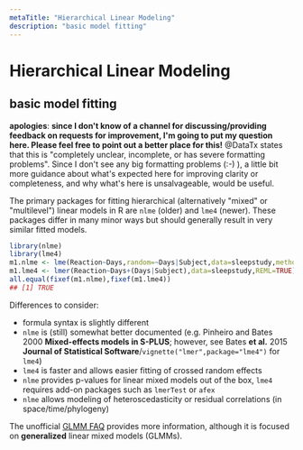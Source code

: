 ```yaml
---
metaTitle: "Hierarchical Linear Modeling"
description: "basic model fitting"
---
```


# Hierarchical Linear Modeling



## basic model fitting


**apologies**: **since I don't know of a channel for discussing/providing feedback on requests for improvement, I'm going to put my question here. Please feel free to point out a better place for this!** @DataTx states that this is "completely unclear, incomplete, or has severe formatting problems".  Since I don't see any big formatting problems (:-) ), a little bit more guidance about what's expected here for improving clarity or completeness, and why what's here is unsalvageable, would be useful.

The primary packages for fitting hierarchical (alternatively "mixed" or "multilevel") linear models in R are `nlme` (older) and `lme4` (newer). These packages differ in many minor ways but should generally result in very similar fitted models.

```r
library(nlme)
library(lme4)
m1.nlme <- lme(Reaction~Days,random=~Days|Subject,data=sleepstudy,method="REML")
m1.lme4 <- lmer(Reaction~Days+(Days|Subject),data=sleepstudy,REML=TRUE)
all.equal(fixef(m1.nlme),fixef(m1.lme4))
## [1] TRUE

```

Differences to consider:

- formula syntax is slightly different
- `nlme` is (still) somewhat better documented (e.g. Pinheiro and Bates 2000 **Mixed-effects models in S-PLUS**; however, see Bates **et al.** 2015 **Journal of Statistical Software**/`vignette("lmer",package="lme4")` for `lme4`)
- `lme4` is faster and allows easier fitting of crossed random effects
- `nlme` provides p-values for linear mixed models out of the box, `lme4` requires add-on packages such as `lmerTest` or `afex`
- `nlme` allows modeling of heteroscedasticity or residual correlations (in space/time/phylogeny)

The unofficial [GLMM FAQ](http://tinyurl.com/glmmFAQ.html) provides more information, although it is focused on **generalized** linear mixed models (GLMMs).

